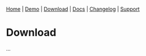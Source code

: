 [Home](/) | [Demo](/demo) | [Download](/download) | [Docs](/docs) | [Changelog](/changelog) | [Support](/support)

# Download

...
